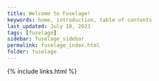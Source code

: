 ```yaml
---
title: Welcome to Fuselage!
keywords: home, introduction, table of contents
last_updated: July 10, 2023
tags: [fuselage]
sidebar: fuselage_sidebar
permalink: fuselage_index.html
folder: fuselage
---
```




{% include links.html %}
